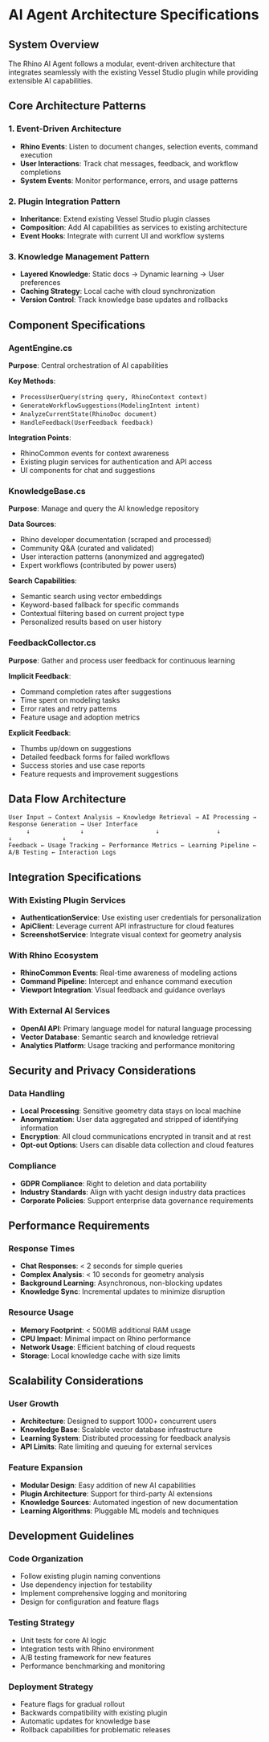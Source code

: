 # AI Agent Architecture Specifications

## System Overview

The Rhino AI Agent follows a modular, event-driven architecture that integrates seamlessly with the existing Vessel Studio plugin while providing extensible AI capabilities.

## Core Architecture Patterns

### 1. Event-Driven Architecture
- **Rhino Events**: Listen to document changes, selection events, command execution
- **User Interactions**: Track chat messages, feedback, and workflow completions
- **System Events**: Monitor performance, errors, and usage patterns

### 2. Plugin Integration Pattern
- **Inheritance**: Extend existing Vessel Studio plugin classes
- **Composition**: Add AI capabilities as services to existing architecture
- **Event Hooks**: Integrate with current UI and workflow systems

### 3. Knowledge Management Pattern
- **Layered Knowledge**: Static docs → Dynamic learning → User preferences
- **Caching Strategy**: Local cache with cloud synchronization
- **Version Control**: Track knowledge base updates and rollbacks

## Component Specifications

### AgentEngine.cs
**Purpose**: Central orchestration of AI capabilities

**Key Methods**:
- `ProcessUserQuery(string query, RhinoContext context)`
- `GenerateWorkflowSuggestions(ModelingIntent intent)`
- `AnalyzeCurrentState(RhinoDoc document)`
- `HandleFeedback(UserFeedback feedback)`

**Integration Points**:
- RhinoCommon events for context awareness
- Existing plugin services for authentication and API access
- UI components for chat and suggestions

### KnowledgeBase.cs
**Purpose**: Manage and query the AI knowledge repository

**Data Sources**:
- Rhino developer documentation (scraped and processed)
- Community Q&A (curated and validated)
- User interaction patterns (anonymized and aggregated)
- Expert workflows (contributed by power users)

**Search Capabilities**:
- Semantic search using vector embeddings
- Keyword-based fallback for specific commands
- Contextual filtering based on current project type
- Personalized results based on user history

### FeedbackCollector.cs
**Purpose**: Gather and process user feedback for continuous learning

**Implicit Feedback**:
- Command completion rates after suggestions
- Time spent on modeling tasks
- Error rates and retry patterns
- Feature usage and adoption metrics

**Explicit Feedback**:
- Thumbs up/down on suggestions
- Detailed feedback forms for failed workflows
- Success stories and use case reports
- Feature requests and improvement suggestions

## Data Flow Architecture

```
User Input → Context Analysis → Knowledge Retrieval → AI Processing → Response Generation → User Interface
     ↓              ↓                    ↓                ↓                ↓              ↓
Feedback ← Usage Tracking ← Performance Metrics ← Learning Pipeline ← A/B Testing ← Interaction Logs
```

## Integration Specifications

### With Existing Plugin Services
- **AuthenticationService**: Use existing user credentials for personalization
- **ApiClient**: Leverage current API infrastructure for cloud features
- **ScreenshotService**: Integrate visual context for geometry analysis

### With Rhino Ecosystem
- **RhinoCommon Events**: Real-time awareness of modeling actions
- **Command Pipeline**: Intercept and enhance command execution
- **Viewport Integration**: Visual feedback and guidance overlays

### With External AI Services
- **OpenAI API**: Primary language model for natural language processing
- **Vector Database**: Semantic search and knowledge retrieval
- **Analytics Platform**: Usage tracking and performance monitoring

## Security and Privacy Considerations

### Data Handling
- **Local Processing**: Sensitive geometry data stays on local machine
- **Anonymization**: User data aggregated and stripped of identifying information
- **Encryption**: All cloud communications encrypted in transit and at rest
- **Opt-out Options**: Users can disable data collection and cloud features

### Compliance
- **GDPR Compliance**: Right to deletion and data portability
- **Industry Standards**: Align with yacht design industry data practices
- **Corporate Policies**: Support enterprise data governance requirements

## Performance Requirements

### Response Times
- **Chat Responses**: < 2 seconds for simple queries
- **Complex Analysis**: < 10 seconds for geometry analysis
- **Background Learning**: Asynchronous, non-blocking updates
- **Knowledge Sync**: Incremental updates to minimize disruption

### Resource Usage
- **Memory Footprint**: < 500MB additional RAM usage
- **CPU Impact**: Minimal impact on Rhino performance
- **Network Usage**: Efficient batching of cloud requests
- **Storage**: Local knowledge cache with size limits

## Scalability Considerations

### User Growth
- **Architecture**: Designed to support 1000+ concurrent users
- **Knowledge Base**: Scalable vector database infrastructure
- **Learning System**: Distributed processing for feedback analysis
- **API Limits**: Rate limiting and queuing for external services

### Feature Expansion
- **Modular Design**: Easy addition of new AI capabilities
- **Plugin Architecture**: Support for third-party AI extensions
- **Knowledge Sources**: Automated ingestion of new documentation
- **Learning Algorithms**: Pluggable ML models and techniques

## Development Guidelines

### Code Organization
- Follow existing plugin naming conventions
- Use dependency injection for testability
- Implement comprehensive logging and monitoring
- Design for configuration and feature flags

### Testing Strategy
- Unit tests for core AI logic
- Integration tests with Rhino environment
- A/B testing framework for new features
- Performance benchmarking and monitoring

### Deployment Strategy
- Feature flags for gradual rollout
- Backwards compatibility with existing plugin
- Automatic updates for knowledge base
- Rollback capabilities for problematic releases